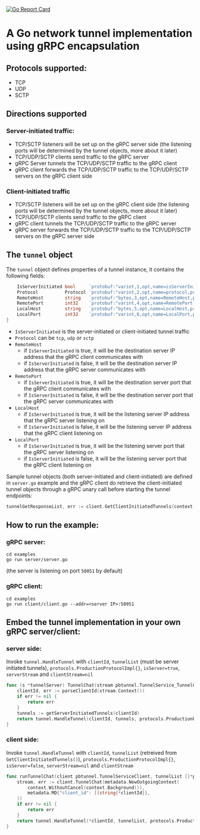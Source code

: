 [![Go Report Card](https://goreportcard.com/badge/github.com/yhzs8/grpcl4tunnel)](https://goreportcard.com/report/github.com/yhzs8/grpcl4tunnel)

# A Go network tunnel implementation using gRPC encapsulation

## Protocols supported:
* TCP
* UDP
* SCTP

## Directions supported
### Server-initiated traffic:
* TCP/SCTP listeners will be set up on the gRPC server side (the listening ports will be determined by the tunnel objects, more about it later)
* TCP/UDP/SCTP clients send traffic to the gRPC server
* gRPC Server tunnels the TCP/UDP/SCTP traffic to the gRPC client
* gRPC client forwards the TCP/UDP/SCTP traffic to the TCP/UDP/SCTP servers on the gRPC client side

### Client-initiated traffic
* TCP/SCTP listeners will be set up on the gRPC client side (the listening ports will be determined by the tunnel objects, more about it later)
* TCP/UDP/SCTP clients send traffic to the gRPC client
* gRPC client tunnels the TCP/UDP/SCTP traffic to the gRPC server
* gRPC server forwards the TCP/UDP/SCTP traffic to the TCP/UDP/SCTP servers on the gRPC server side

## The `tunnel` object
The `tunnel` object defines properties of a tunnel instance, it contains the following fields:
```go
	IsServerInitiated bool     `protobuf:"varint,1,opt,name=isServerInitiated,proto3" json:"isServerInitiated,omitempty"`
	Protocol          Protocol `protobuf:"varint,2,opt,name=protocol,proto3,enum=tunnel.Protocol" json:"protocol,omitempty"`
	RemoteHost        string   `protobuf:"bytes,3,opt,name=RemoteHost,proto3" json:"RemoteHost,omitempty"`
	RemotePort        int32    `protobuf:"varint,4,opt,name=RemotePort,proto3" json:"RemotePort,omitempty"`
	LocalHost         string   `protobuf:"bytes,5,opt,name=LocalHost,proto3" json:"LocalHost,omitempty"`
	LocalPort         int32    `protobuf:"varint,6,opt,name=LocalPort,proto3" json:"LocalPort,omitempty"`
}
```
* `IsServerInitiated` is the server-initiated or client-initiated tunnel traffic
* `Protocol` can be `tcp`, `udp` or `sctp`
* `RemoteHost` 
  * if `IsServerInitiated` is true, it will be the destination server IP address that the gRPC client communicates with
  * if `IsServerInitiated` is false, it will be the destination server IP address that the gRPC server communicates with
* `RemotePort`
  * if `IsServerInitiated` is true, it will be the destination server port that the gRPC client communicates with
  * if `IsServerInitiated` is false, it will be the destination server port that the gRPC server communicates with
* `LocalHost`
    * if `IsServerInitiated` is true, it will be the listening server IP address that the gRPC server listening on
    * if `IsServerInitiated` is false, it will be the listening server IP address that the gRPC client listening on
* `LocalPort`
    * if `IsServerInitiated` is true, it will be the listening server port that the gRPC server listening on
    * if `IsServerInitiated` is false, it will be the listening server port that the gRPC client listening on

Sample tunnel objects (both server-initiated and client-initiated) are defined in `server.go` example and the gRPC client do retrieve the client-initiated tunnel objects through a gRPC unary call before starting the tunnel endpoints:
```go
tunnelGetResponseList, err := client.GetClientInitiatedTunnels(context.Background(), &pbtunnel.TunnelGetPayload{ClientId: *clientId})
```

## How to run the example:
### gRPC server:
```shell
cd examples
go run server/server.go
```
(the server is listening on port `50051` by default)

### gRPC client:
```shell
cd examples
go run client/client.go --addr=<server IP>:50051
```
## Embed the tunnel implementation in your own gRPC server/client:
### server side:
Invoke `tunnel.HandleTunnel` with `clientId`, `tunnelList` (must be server initiated tunnels), `protocols.ProductionProtocolImpl{}`, `isServer=true`, `serverStream` and `clientStream=nil`
```go
func (s *tunnelServer) TunnelChat(stream pbtunnel.TunnelService_TunnelChatServer) error {
    clientId, err := parseClientId(stream.Context())
    if err != nil {
        return err
    }
    tunnels := getServerInitiatedTunnels(clientId)
    return tunnel.HandleTunnel(clientId, tunnels, protocols.ProductionProtocolImpl{}, true, stream, nil)
}
```
### client side:
Invoke `tunnel.HandleTunnel` with `clientId`, `tunnelList` (retreived from `GetClientInitiatedTunnels()`), `protocols.ProductionProtocolImpl{}`, `isServer=false`, `serverStream=nil` and `clientStream`
```go
func runTunnelChat(client pbtunnel.TunnelServiceClient, tunnelList []*pbtunnel.Tunnel) error {
	stream, err := client.TunnelChat(metadata.NewOutgoingContext(
		context.WithoutCancel(context.Background()),
		metadata.MD{"client_id": []string{*clientId}},
	))
	if err != nil {
		return err
	}
	return tunnel.HandleTunnel(*clientId, tunnelList, protocols.ProductionProtocolImpl{}, false, nil, stream)
}
```
